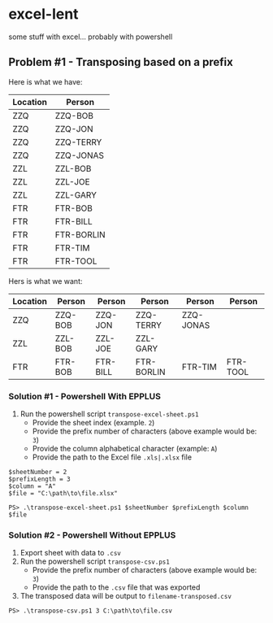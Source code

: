 # excel-lent
some stuff with excel... probably with powershell

## Problem \#1 - Transposing based on a prefix

Here is what we have:

|Location|Person|
|----|----|
|ZZQ|ZZQ-BOB|
|ZZQ|ZZQ-JON|
|ZZQ|ZZQ-TERRY|
|ZZQ|ZZQ-JONAS|
|ZZL|ZZL-BOB|
|ZZL|ZZL-JOE|
|ZZL|ZZL-GARY|
|FTR|FTR-BOB|
|FTR|FTR-BILL|
|FTR|FTR-BORLIN|
|FTR|FTR-TIM|
|FTR|FTR-TOOL|

Hers is what we want:

|Location|Person|Person|Person|Person|Person|
|----|----|----|----|----|----|
|ZZQ|ZZQ-BOB|ZZQ-JON|ZZQ-TERRY|ZZQ-JONAS||
|ZZL|ZZL-BOB|ZZL-JOE|ZZL-GARY|||
|FTR|FTR-BOB|FTR-BILL|FTR-BORLIN|FTR-TIM|FTR-TOOL|

### Solution \#1 - Powershell With EPPLUS

1. Run the powershell script `transpose-excel-sheet.ps1`
    - Provide the sheet index (example. `2`)
    - Provide the prefix number of characters (above example would be: `3`)
    - Provide the column alphabetical character (example: `A`)
    - Provide the path to the Excel file `.xls|.xlsx` file

```{powershell}
$sheetNumber = 2
$prefixLength = 3
$column = "A"
$file = "C:\path\to\file.xlsx"

PS> .\transpose-excel-sheet.ps1 $sheetNumber $prefixLength $column $file
```

### Solution \#2 - Powershell Without EPPLUS

1. Export sheet with data to `.csv`
1. Run the powershell script `transpose-csv.ps1`
    - Provide the prefix number of characters (above example would be: `3`)
    - Provide the path to the `.csv` file that was exported
1. The transposed data will be output to `filename-transposed.csv`
```{powershell}
PS> .\transpose-csv.ps1 3 C:\path\to\file.csv
```
